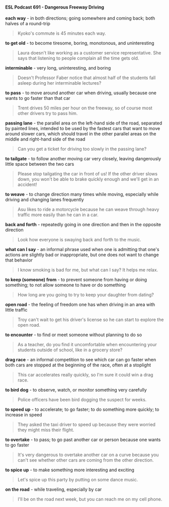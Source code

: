#### ESL Podcast 691 - Dangerous Freeway Driving

**each way** - in both directions; going somewhere and coming back; both halves
of a round-trip

> Kyoko's commute is 45 minutes each way.

**to get old** - to become tiresome, boring, monotonous, and uninteresting

> Laura doesn't like working as a customer service representative. She says that
listening to people complain all the time gets old.

**interminable** - very long, uninteresting, and boring

> Doesn't Professor Faber notice that almost half of the students fall asleep
during her interminable lectures?

**to pass** - to move around another car when driving, usually because one wants
to go faster than that car

> Trent drives 50 miles per hour on the freeway, so of course most other drivers
try to pass him.

**passing lane** - the parallel area on the left-hand side of the road, separated by
painted lines, intended to be used by the fastest cars that want to move around
slower cars, which should travel in the other parallel areas on the middle and
right-hand side of the road

> Can you get a ticket for driving too slowly in the passing lane?

**to tailgate** - to follow another moving car very closely, leaving dangerously little
space between the two cars

> Please stop tailgating the car in front of us! If the other driver slows down, you
won't be able to brake quickly enough and we'll get in an accident!

**to weave** - to change direction many times while moving, especially while driving
and changing lanes frequently

> Asu likes to ride a motorcycle because he can weave through heavy traffic
more easily than he can in a car.

**back and forth** - repeatedly going in one direction and then in the opposite
direction

> Look how everyone is swaying back and forth to the music.

**what can I say** - an informal phrase used when one is admitting that one's
actions are slightly bad or inappropriate, but one does not want to change that
behavior

> I know smoking is bad for me, but what can I say? It helps me relax.

**to keep (someone) from** - to prevent someone from having or doing something;
to not allow someone to have or do something

> How long are you going to try to keep your daughter from dating?

**open road** - the feeling of freedom one has when driving in an area with little
traffic

> Troy can't wait to get his driver's license so he can start to explore the open
road.

**to encounter** - to find or meet someone without planning to do so

> As a teacher, do you find it uncomfortable when encountering your students
outside of school, like in a grocery store?

**drag race** - an informal competition to see which car can go faster when both
cars are stopped at the beginning of the race, often at a stoplight

> This car accelerates really quickly, so I'm sure it could win a drag race.

**to bird dog** - to observe, watch, or monitor something very carefully

> Police officers have been bird dogging the suspect for weeks.

**to speed up** - to accelerate; to go faster; to do something more quickly; to
increase in speed

> They asked the taxi driver to speed up because they were worried they might
miss their flight.

**to overtake** - to pass; to go past another car or person because one wants to go
faster

> It's very dangerous to overtake another car on a curve because you can't see
whether other cars are coming from the other direction.

**to spice up** - to make something more interesting and exciting

> Let's spice up this party by putting on some dance music.

**on the road** - while traveling, especially by car

> I'll be on the road next week, but you can reach me on my cell phone.

